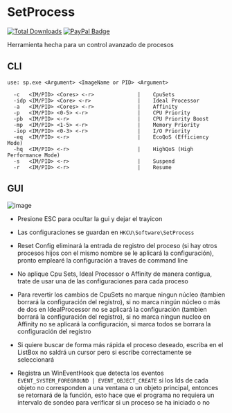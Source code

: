 # SetProcess
[![Total Downloads](https://img.shields.io/github/downloads/LuSlower/SetProcess/total.svg)](https://github.com/LuSlower/SetProcess/releases/latest) [![PayPal Badge](https://img.shields.io/badge/PayPal-003087?logo=paypal&logoColor=fff&style=flat)](https://paypal.me/eldontweaks) 

Herramienta hecha para un control avanzado de procesos

## CLI

```
use: sp.exe <Argument> <ImageName or PID> <Argument>

  -c   <IM/PID> <Cores> <-r>              |    CpuSets
  -idp <IM/PID> <Core> <-r>               |    Ideal Processor
  -a   <IM/PID> <Cores> <-r>              |    Affinity
  -p   <IM/PID> <0-5> <-r>                |    CPU Priority
  -pb  <IM/PID> <-r>                      |    CPU Priority Boost
  -mp  <IM/PID> <1-5> <-r>                |    Memory Priority
  -iop <IM/PID> <0-3> <-r>                |    I/O Priority
  -eq  <IM/PID> <-r>                      |    EcoQoS (Efficiency Mode)
  -hq  <IM/PID> <-r>                      |    HighQoS (High Performance Mode)
  -s   <IM/PID> <-r>                      |    Suspend
  -r   <IM/PID> <-r>                      |    Resume
```
## GUI

![image](https://github.com/user-attachments/assets/9c9381f4-ea8b-4ac9-ba8d-c8cd478f920c)

* Presione ESC para ocultar la gui y dejar el trayicon

* Las configuraciones se guardan en `HKCU\Software\SetProcess`

* Reset Config eliminará la entrada de registro del proceso (si hay otros procesos hijos con el mismo nombre se le aplicará la configuración), pronto emplearé la configuración a traves de command line

* No aplique Cpu Sets, Ideal Processor o Affinity de manera contigua, trate de usar una de las configuraciones para cada proceso

* Para revertir los cambios de CpuSets no marque ningun núcleo (tambien borrará la configuración del registro), si no marca ningún núcleo o más de dos en IdealProcessor no se aplicará la configuración (tambien borrará la configuración del registro), si no marca ningun nucleo en Affinity no se aplicará la configuración, si marca todos se borrara la configuración del registro

* Si quiere buscar de forma más rápida el proceso deseado, escriba en el ListBox no saldrá un cursor pero si escribe correctamente se seleccionará

* Registra un WinEventHook que detecta los eventos `EVENT_SYSTEM_FOREGROUND | EVENT_OBJECT_CREATE` si los Ids de cada objeto no corresponden a una ventana o un objeto principal, entonces se retornará de la función, esto hace que el programa no requiera un intervalo de sondeo para verificar si un proceso se ha iniciado o no
